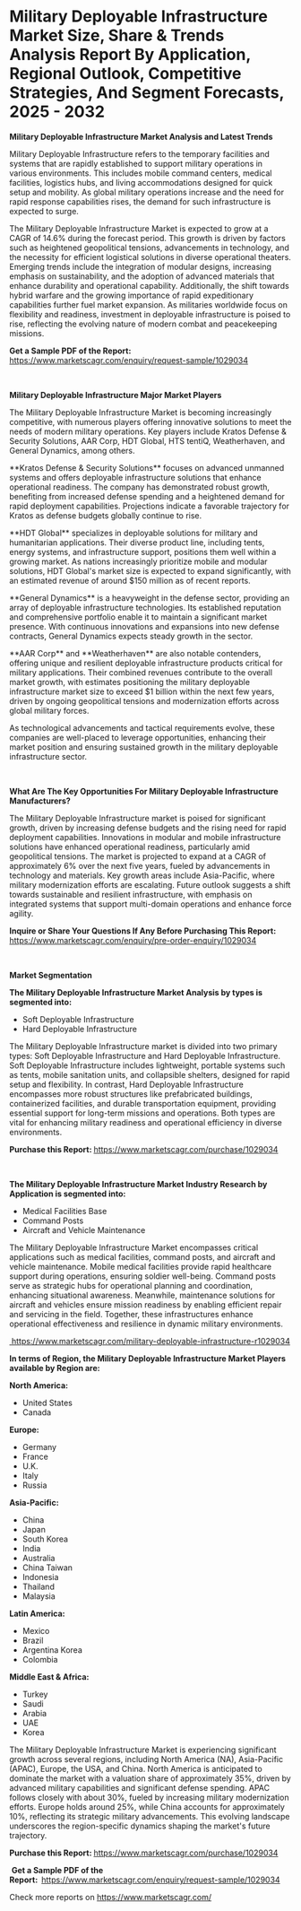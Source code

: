 <p><h1>Military Deployable Infrastructure Market Size, Share & Trends Analysis Report By Application, Regional Outlook, Competitive Strategies, And Segment Forecasts, 2025 - 2032</h1></p><p><strong>Military Deployable Infrastructure Market Analysis and Latest Trends</strong></p>
<p><p>Military Deployable Infrastructure refers to the temporary facilities and systems that are rapidly established to support military operations in various environments. This includes mobile command centers, medical facilities, logistics hubs, and living accommodations designed for quick setup and mobility. As global military operations increase and the need for rapid response capabilities rises, the demand for such infrastructure is expected to surge.</p><p>The Military Deployable Infrastructure Market is expected to grow at a CAGR of 14.6% during the forecast period. This growth is driven by factors such as heightened geopolitical tensions, advancements in technology, and the necessity for efficient logistical solutions in diverse operational theaters. Emerging trends include the integration of modular designs, increasing emphasis on sustainability, and the adoption of advanced materials that enhance durability and operational capability. Additionally, the shift towards hybrid warfare and the growing importance of rapid expeditionary capabilities further fuel market expansion. As militaries worldwide focus on flexibility and readiness, investment in deployable infrastructure is poised to rise, reflecting the evolving nature of modern combat and peacekeeping missions.</p></p>
<p><strong>Get a Sample PDF of the Report:&nbsp;</strong> <a href="https://www.marketscagr.com/enquiry/request-sample/1029034?utm_campaign=2723&utm_medium=2&utm_source=Github&utm_content=ia&utm_term=21032025&utm_id=military-deployable-infrastructure">https://www.marketscagr.com/enquiry/request-sample/1029034</a></p>
<p>&nbsp;</p>
<p><strong>Military Deployable Infrastructure Major Market Players</strong></p>
<p><p>The Military Deployable Infrastructure Market is becoming increasingly competitive, with numerous players offering innovative solutions to meet the needs of modern military operations. Key players include Kratos Defense & Security Solutions, AAR Corp, HDT Global, HTS tentiQ, Weatherhaven, and General Dynamics, among others.</p><p>**Kratos Defense & Security Solutions** focuses on advanced unmanned systems and offers deployable infrastructure solutions that enhance operational readiness. The company has demonstrated robust growth, benefiting from increased defense spending and a heightened demand for rapid deployment capabilities. Projections indicate a favorable trajectory for Kratos as defense budgets globally continue to rise.</p><p>**HDT Global** specializes in deployable solutions for military and humanitarian applications. Their diverse product line, including tents, energy systems, and infrastructure support, positions them well within a growing market. As nations increasingly prioritize mobile and modular solutions, HDT Global's market size is expected to expand significantly, with an estimated revenue of around $150 million as of recent reports.</p><p>**General Dynamics** is a heavyweight in the defense sector, providing an array of deployable infrastructure technologies. Its established reputation and comprehensive portfolio enable it to maintain a significant market presence. With continuous innovations and expansions into new defense contracts, General Dynamics expects steady growth in the sector.</p><p>**AAR Corp** and **Weatherhaven** are also notable contenders, offering unique and resilient deployable infrastructure products critical for military applications. Their combined revenues contribute to the overall market growth, with estimates positioning the military deployable infrastructure market size to exceed $1 billion within the next few years, driven by ongoing geopolitical tensions and modernization efforts across global military forces.</p><p>As technological advancements and tactical requirements evolve, these companies are well-placed to leverage opportunities, enhancing their market position and ensuring sustained growth in the military deployable infrastructure sector.</p></p>
<p>&nbsp;</p>
<p><strong>What Are The Key Opportunities For Military Deployable Infrastructure Manufacturers?</strong></p>
<p><p>The Military Deployable Infrastructure market is poised for significant growth, driven by increasing defense budgets and the rising need for rapid deployment capabilities. Innovations in modular and mobile infrastructure solutions have enhanced operational readiness, particularly amid geopolitical tensions. The market is projected to expand at a CAGR of approximately 6% over the next five years, fueled by advancements in technology and materials. Key growth areas include Asia-Pacific, where military modernization efforts are escalating. Future outlook suggests a shift towards sustainable and resilient infrastructure, with emphasis on integrated systems that support multi-domain operations and enhance force agility.</p></p>
<p><strong>Inquire or Share Your Questions If Any Before Purchasing This Report:</strong> <a href="https://www.marketscagr.com/enquiry/pre-order-enquiry/1029034?utm_campaign=2723&utm_medium=2&utm_source=Github&utm_content=ia&utm_term=21032025&utm_id=military-deployable-infrastructure">https://www.marketscagr.com/enquiry/pre-order-enquiry/1029034</a></p>
<p>&nbsp;</p>
<p><strong>Market Segmentation</strong></p>
<p><strong>The Military Deployable Infrastructure Market Analysis by types is segmented into:</strong></p>
<p><ul><li>Soft Deployable Infrastructure</li><li>Hard Deployable Infrastructure</li></ul></p>
<p><p>The Military Deployable Infrastructure market is divided into two primary types: Soft Deployable Infrastructure and Hard Deployable Infrastructure. Soft Deployable Infrastructure includes lightweight, portable systems such as tents, mobile sanitation units, and collapsible shelters, designed for rapid setup and flexibility. In contrast, Hard Deployable Infrastructure encompasses more robust structures like prefabricated buildings, containerized facilities, and durable transportation equipment, providing essential support for long-term missions and operations. Both types are vital for enhancing military readiness and operational efficiency in diverse environments.</p></p>
<p><strong>Purchase this Report:&nbsp;</strong><a href="https://www.marketscagr.com/purchase/1029034?utm_campaign=2723&utm_medium=2&utm_source=Github&utm_content=ia&utm_term=21032025&utm_id=military-deployable-infrastructure">https://www.marketscagr.com/purchase/1029034</a></p>
<p>&nbsp;</p>
<p><strong>The Military Deployable Infrastructure Market Industry Research by Application is segmented into:</strong></p>
<p><ul><li>Medical Facilities Base</li><li>Command Posts</li><li>Aircraft and Vehicle Maintenance</li></ul></p>
<p><p>The Military Deployable Infrastructure Market encompasses critical applications such as medical facilities, command posts, and aircraft and vehicle maintenance. Mobile medical facilities provide rapid healthcare support during operations, ensuring soldier well-being. Command posts serve as strategic hubs for operational planning and coordination, enhancing situational awareness. Meanwhile, maintenance solutions for aircraft and vehicles ensure mission readiness by enabling efficient repair and servicing in the field. Together, these infrastructures enhance operational effectiveness and resilience in dynamic military environments.</p></p>
<p><a href="https://www.marketscagr.com/military-deployable-infrastructure-r1029034?utm_campaign=2723&utm_medium=2&utm_source=Github&utm_content=ia&utm_term=21032025&utm_id=military-deployable-infrastructure">&nbsp;https://www.marketscagr.com/military-deployable-infrastructure-r1029034</a></p>
<p><strong>In terms of Region, the Military Deployable Infrastructure Market Players available by Region are:</strong></p>
<p>
    <p> <strong> North America: </strong>
        <ul>
            <li>United States</li>
            <li>Canada</li>
        </ul>
        </p> 
    <p> <strong> Europe: </strong>
        <ul>
            <li>Germany</li>
            <li>France</li>
            <li>U.K.</li>
            <li>Italy</li>
            <li>Russia</li>
        </ul>
        </p> 
    <p> <strong> Asia-Pacific: </strong>
        <ul>
            <li>China</li>
            <li>Japan</li>
            <li>South Korea</li>
            <li>India</li>
            <li>Australia</li>
            <li>China Taiwan</li>
            <li>Indonesia</li>
            <li>Thailand</li>
            <li>Malaysia</li>
        </ul>
        </p> 
    <p> <strong> Latin America: </strong>
        <ul>
            <li>Mexico</li>
            <li>Brazil</li>
            <li>Argentina Korea</li>
            <li>Colombia</li>
        </ul>
        </p> 
    <p> <strong> Middle East & Africa: </strong>
        <ul>
            <li>Turkey</li>
            <li>Saudi</li>
            <li>Arabia</li>
            <li>UAE</li>
            <li>Korea</li>
        </ul>
    </p>
    </p>
<p><p>The Military Deployable Infrastructure Market is experiencing significant growth across several regions, including North America (NA), Asia-Pacific (APAC), Europe, the USA, and China. North America is anticipated to dominate the market with a valuation share of approximately 35%, driven by advanced military capabilities and significant defense spending. APAC follows closely with about 30%, fueled by increasing military modernization efforts. Europe holds around 25%, while China accounts for approximately 10%, reflecting its strategic military advancements. This evolving landscape underscores the region-specific dynamics shaping the market's future trajectory.</p></p>
<p><strong>Purchase this Report: </strong><a href="https://www.marketscagr.com/purchase/1029034?utm_campaign=2723&utm_medium=2&utm_source=Github&utm_content=ia&utm_term=21032025&utm_id=military-deployable-infrastructure">https://www.marketscagr.com/purchase/1029034</a></p>
<p>&nbsp;<strong>Get a Sample PDF of the Report:&nbsp;&nbsp;</strong><a href="https://www.marketscagr.com/enquiry/request-sample/1029034?utm_campaign=2723&utm_medium=2&utm_source=Github&utm_content=ia&utm_term=21032025&utm_id=military-deployable-infrastructure">https://www.marketscagr.com/enquiry/request-sample/1029034</a></p>
<p><strong></strong></p>
<p>Check more reports on <a href="https://www.marketscagr.com/?utm_campaign=2723&utm_medium=2&utm_source=Github&utm_content=ia&utm_term=21032025&utm_id=military-deployable-infrastructure">https://www.marketscagr.com/</a></p>